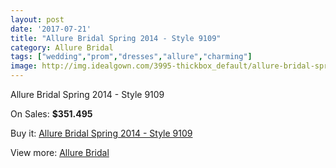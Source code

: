 ```yaml
---
layout: post
date: '2017-07-21'
title: "Allure Bridal Spring 2014 - Style 9109"
category: Allure Bridal
tags: ["wedding","prom","dresses","allure","charming"]
image: http://img.idealgown.com/3995-thickbox_default/allure-bridal-spring-2014-style-9109.jpg
---
```

Allure Bridal Spring 2014 - Style 9109

On Sales: **$351.495**
<a href="https://www.idealgown.com/en/allure-bridal/1847-allure-bridal-spring-2014-style-9109.html"><amp-img layout="responsive" width="600" height="600" src="//img.idealgown.com/3995-thickbox_default/allure-bridal-spring-2014-style-9109.jpg" alt="Allure Bridal Spring 2014 - Style 9109 0" /></a>
<a href="https://www.idealgown.com/en/allure-bridal/1847-allure-bridal-spring-2014-style-9109.html"><amp-img layout="responsive" width="600" height="600" src="//img.idealgown.com/3997-thickbox_default/allure-bridal-spring-2014-style-9109.jpg" alt="Allure Bridal Spring 2014 - Style 9109 1" /></a>
<a href="https://www.idealgown.com/en/allure-bridal/1847-allure-bridal-spring-2014-style-9109.html"><amp-img layout="responsive" width="600" height="600" src="//img.idealgown.com/3996-thickbox_default/allure-bridal-spring-2014-style-9109.jpg" alt="Allure Bridal Spring 2014 - Style 9109 2" /></a>

Buy it: [Allure Bridal Spring 2014 - Style 9109](https://www.idealgown.com/en/allure-bridal/1847-allure-bridal-spring-2014-style-9109.html "Allure Bridal Spring 2014 - Style 9109")

View more: [Allure Bridal](https://www.idealgown.com/en/29-allure-bridal "Allure Bridal")